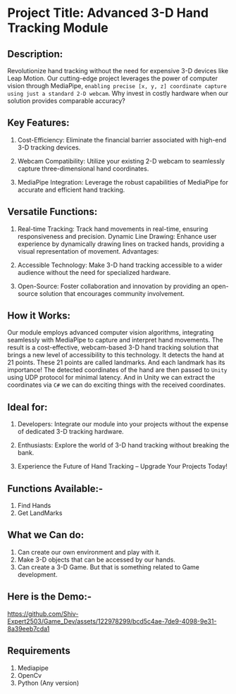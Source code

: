 # Project Title: Advanced 3-D Hand Tracking Module

## Description:
Revolutionize hand tracking without the need for expensive 3-D devices like Leap Motion. Our cutting-edge project leverages the power of computer vision through MediaPipe, `enabling precise [x, y, z] coordinate capture using just a standard 2-D webcam`. Why invest in costly hardware when our solution provides comparable accuracy?

## Key Features:

1. Cost-Efficiency: Eliminate the financial barrier associated with high-end 3-D tracking devices.

2. Webcam Compatibility: Utilize your existing 2-D webcam to seamlessly capture three-dimensional hand coordinates.

3. MediaPipe Integration: Leverage the robust capabilities of MediaPipe for accurate and efficient hand tracking.

## Versatile Functions:

1. Real-time Tracking: Track hand movements in real-time, ensuring responsiveness and precision.
Dynamic Line Drawing: Enhance user experience by dynamically drawing lines on tracked hands, providing a visual representation of movement.
Advantages:

2. Accessible Technology: Make 3-D hand tracking accessible to a wider audience without the need for specialized hardware.

3. Open-Source: Foster collaboration and innovation by providing an open-source solution that encourages community involvement.

## How it Works:
Our module employs advanced computer vision algorithms, integrating seamlessly with MediaPipe to capture and interpret hand movements. The result is a cost-effective, webcam-based 3-D hand tracking solution that brings a new level of accessibility to this technology.
It detects the hand at 21 points.
These 21 points are called landmarks. And each landmark has its importance!
The detected coordinates of the hand are then passed to `Unity` using UDP protocol for minimal latency.
And in Unity we can extract the coordinates via ```C#``` we can do exciting things with the received coordinates. 

## Ideal for:

1. Developers: Integrate our module into your projects without the expense of dedicated 3-D tracking hardware.

2. Enthusiasts: Explore the world of 3-D hand tracking without breaking the bank.

3. Experience the Future of Hand Tracking – Upgrade Your Projects Today!

## Functions Available:-

1. Find Hands
2. Get LandMarks

## What we Can do:

1. Can create our own environment and play with it.
2. Make 3-D objects that can be accessed by our hands.
3. Can create a 3-D Game. But that is something related to Game development.

   
## Here is the Demo:-
https://github.com/Shiv-Expert2503/Game_Dev/assets/122978299/bcd5c4ae-7de9-4098-9e31-8a39eeb7cda1


## Requirements
1. Mediapipe 
2. OpenCv
3. Python (Any version)
